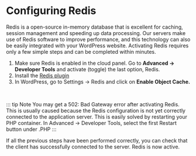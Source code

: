 # Configuring Redis

Redis is a open-source in-memory database that is excellent for caching, session management and speeding up data processing. Our servers make use of Redis software to improve performance, and this technology can also be easily integrated with your WordPress website. Activating Redis requires only a few simple steps and can be completed within minutes.


1. Make sure Redis is enabled in the cloud panel. Go to **Advanced → Developer Tools** and activate (toggle) the last option, Redis.
2. Install the [Redis plugin](https://wordpress.org/plugins/redis-cache/) 
3. In WordPress, go to Settings → Redis and click on **Enable Object Cache.**

<br>

::: tip Note
You may get a 502: Bad Gateway error after activating Redis. This is usually caused because the Redis configuration is not yet correctly connected to the application server. 
This is easily solved by restarting your PHP container. In Advanced → Developer Tools, select the first Restart button under .PHP 
:::

If all the previous steps have been performed correctly, you can check that the client has successfully connected to the server. Redis is now active.

